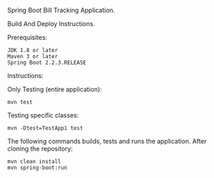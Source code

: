 Spring Boot Bill Tracking Application.

Build And Deploy Instructions.

Prerequisites:

```
JDK 1.8 or later
Maven 3 or later
Spring Boot 2.2.3.RELEASE
```

Instructions:

Only Testing (entire application):

```
mvn test
```

Testing specific classes:

```
mvn -Dtest=TestApp1 test
```

The following commands builds, tests and runs the application. After cloning the repository:

```
mvn clean install
mvn spring-boot:run
```
